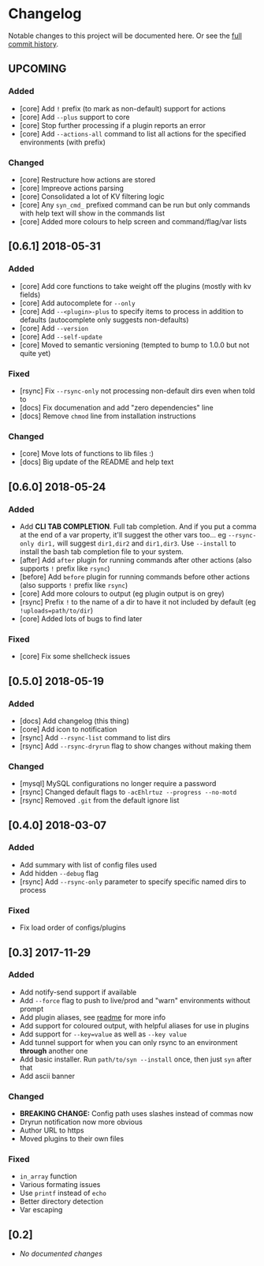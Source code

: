 # Changelog

Notable changes to this project will be documented here. Or see the [full commit history](https://github.com/Hambrook/Syn/commits/master).


## UPCOMING

### Added

- [core] Add `!` prefix (to mark as non-default) support for actions
- [core] Add `--plus` support to core
- [core] Stop further processing if a plugin reports an error
- [core] Add `--actions-all` command to list all actions for the specified environments (with prefix)

### Changed

- [core] Restructure how actions are stored
- [core] Impreove actions parsing
- [core] Consolidated a lot of KV filtering logic
- [core] Any `syn_cmd_` prefixed command can be run but only commands with help text will show in the commands list
- [core] Added more colours to help screen and command/flag/var lists


## [0.6.1] 2018-05-31

### Added

- [core] Add core functions to take weight off the plugins (mostly with kv fields)
- [core] Add autocomplete for `--only`
- [core] Add `--<plugin>-plus` to specify items to process in addition to defaults (autocomplete only suggests non-defaults)
- [core] Add `--version`
- [core] Add `--self-update`
- [core] Moved to semantic versioning (tempted to bump to 1.0.0 but not quite yet)

### Fixed

- [rsync] Fix `--rsync-only` not processing non-default dirs even when told to
- [docs] Fix documenation and add "zero dependencies" line
- [docs] Remove `chmod` line from installation instructions

### Changed

- [core] Move lots of functions to lib files :)
- [docs] Big update of the README and help text


## [0.6.0] 2018-05-24

### Added

- Add **CLI TAB COMPLETION**. Full tab completion. And if you put a comma at the end of a var property, it'll suggest the other vars too... eg `--rsync-only dir1,` will suggest `dir1,dir2` and `dir1,dir3`. Use `--install` to install the bash tab completion file to your system.
- [after] Add `after` plugin for running commands after other actions (also supports `!` prefix like `rsync`)
- [before] Add `before` plugin for running commands before other actions (also supports `!` prefix like `rsync`)
- [core] Add more colours to output (eg plugin output is on grey)
- [rsync] Prefix `!` to the name of a dir to have it not included by default (eg `!uploads=path/to/dir`)
- [core] Added lots of bugs to find later

### Fixed

- [core] Fix some shellcheck issues


## [0.5.0] 2018-05-19

### Added

- [docs] Add changelog (this thing)
- [core] Add icon to notification
- [rsync] Add `--rsync-list` command to list dirs
- [rsync] Add `--rsync-dryrun` flag to show changes without making them

### Changed

- [mysql] MySQL configurations no longer require a password
- [rsync] Changed default flags to `-acEhlrtuz --progress --no-motd`
- [rsync] Removed `.git` from the default ignore list


## [0.4.0] 2018-03-07

### Added

- Add summary with list of config files used
- Add hidden `--debug` flag
- [rsync] Add `--rsync-only` parameter to specify specific named dirs to process

### Fixed

- Fix load order of configs/plugins


## [0.3] 2017-11-29

### Added

- Add notify-send support if available
- Add `--force` flag to push to live/prod and "warn" environments without prompt
- Add plugin aliases, see [readme](https://github.com/Hambrook/Syn#plugin-aliasing) for more info
- Add support for coloured output, with helpful aliases for use in plugins
- Add support for `--key=value` as well as `--key value`
- Add tunnel support for when you can only rsync to an environment **through** another one
- Add basic installer. Run `path/to/syn --install` once, then just `syn` after that
- Add ascii banner

### Changed

- **BREAKING CHANGE:** Config path uses slashes instead of commas now
- Dryrun notification now more obvious
- Author URL to https
- Moved plugins to their own files

### Fixed

- `in_array` function
- Various formating issues
- Use `printf` instead of `echo`
- Better directory detection
- Var escaping


## [0.2]

- _No documented changes_
